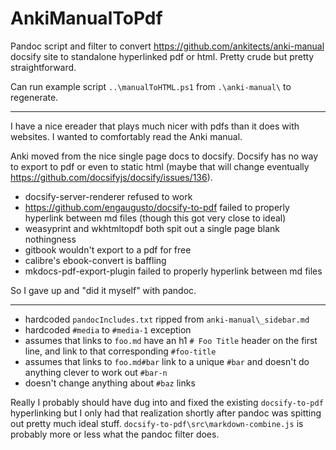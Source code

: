 # AnkiManualToPdf
Pandoc script and filter to convert https://github.com/ankitects/anki-manual docsify site to standalone hyperlinked pdf or html. Pretty crude but pretty straightforward.

Can run example script `..\manualToHTML.ps1` from `.\anki-manual\` to regenerate.

---

I have a nice ereader that plays much nicer with pdfs than it does with websites. I wanted to comfortably read the Anki manual.

Anki moved from the nice single page docs to docsify. Docsify has no way to export to pdf or even to static html (maybe that will change eventually https://github.com/docsifyjs/docsify/issues/136).

- docsify-server-renderer refused to work
- https://github.com/engaugusto/docsify-to-pdf failed to properly hyperlink between md files (though this got very close to ideal)
- weasyprint and wkhtmltopdf both spit out a single page blank nothingness
- gitbook wouldn't export to a pdf for free
- calibre's ebook-convert is baffling
- mkdocs-pdf-export-plugin failed to properly hyperlink between md files

So I gave up and "did it myself" with pandoc.

---

- hardcoded `pandocIncludes.txt` ripped from `anki-manual\_sidebar.md`
- hardcoded `#media` to `#media-1` exception
- assumes that links to `foo.md` have an h1 `# Foo Title` header on the first line, and link to that corresponding `#foo-title`
- assumes that links to `foo.md#bar` link to a unique `#bar` and doesn't do anything clever to work out `#bar-n`
- doesn't change anything about `#baz` links

Really I probably should have dug into and fixed the existing `docsify-to-pdf` hyperlinking but I only had that realization shortly after pandoc was spitting out pretty much ideal stuff. `docsify-to-pdf\src\markdown-combine.js` is probably more or less what the pandoc filter does.
